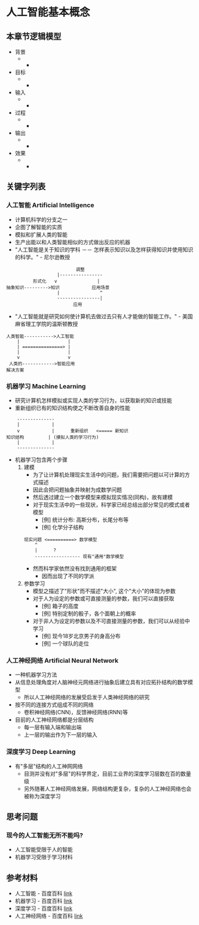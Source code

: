 # 人工智能基本概念

## 本章节逻辑模型

* 背景
    * -
* 目标
    * -
* 输入
    * -
* 过程
    * -
* 输出
    * -
* 效果
    * -

## 关键字列表

### 人工智能 Artificial Intelligence

* 计算机科学的分支之一
* 企图了解智能的实质
* 模拟和扩展人类的智能
* 生产出能以和人类智能相似的方式做出反应的机器
* "人工智能是关于知识的学科 －－ 怎样表示知识以及怎样获得知识并使用知识的科学。" - 尼尔逊教授

```
                          调整
                   |----------------
          形式化   v               |
抽象知识--------->知识            应用场景
                   |               ^
                   ----------------|
                         应用
```

* "人工智能就是研究如何使计算机去做过去只有人才能做的智能工作。" - 美国麻省理工学院的温斯顿教授

```
人类智能----------->人工智能
    |                  |
    | ===============> |
    |                  |
    v                  v
 人类的------------>智能应用
解决方案
```

### 机器学习 Machine Learning

* 研究计算机怎样模拟或实现人类的学习行为，以获取新的知识或技能
* 重新组织已有的知识结构使之不断改善自身的性能

```
    --------------
    |            |
    v            |      重新组织   <===== 新知识
知识结构         | (摸拟人类的学习行为)
    |            |
    --------------
```

* 机器学习包含两个步骤
    1. 建模
        * 为了让计算机处理现实生活中的问题，我们需要把问题以可计算的方式描述
        * 因此会把问题抽象并映射为成数学问题
        * 然后透过建立一个数学模型来模拟现实情况(同构)，故有建模
        * 对于现实生活中的一些现状，科学家已经总结出部分常见的模式或者模型
            * [例] 统计分布: 高斯分布，长尾分布等
            * [例] 化学分子结构
        ```
        现实问题 <==========> 数学模型
            ^
            |      ?
            ----------------- 现有"通用"数学模型
        ```
        * 然而科学家依然没有找到通用的框架
            * 因而出现了不同的学派
    2. 参数学习
        * 模型之描述了"形状"而不描述"大小", 这个"大小"的体现为参数
        * 对于人为设定的参数或可直接测量的参数，我们可以直接获取
            * [例] 箱子的高度
            * [例] 特别定制的骰子，各个面朝上的概率
        * 对于非人为设定的参数以及不可直接测量的参数，我们可以从经验中学习
            * [例] 现今18岁北京男子的身高分布
            * [例] 一个球队的走位

### 人工神经网络 Artificial Neural Network

* 一种机器学习方法
* 从信息处理角度对人脑神经元网络进行抽象后建立具有对应拓扑结构的数学模型
    * 所以人工神经网络的发展受启发于人类神经网络的研究
* 按不同的连接方式组成不同的网络
    * 卷积神经网络(CNN)，反馈神经网络(RNN)等
* 目前的人工神经网络都是分层结构
    * 每一层有输入端和输出端
    * 上一层的输出作为下一层的输入

### 深度学习 Deep Learning

* 有"多层"结构的人工神网网络
    * 目测并没有对"多层"的科学界定，目前工业界的深度学习层数在百的数量级
    * 另外随著人工神经网络发展，网络结构更复杂，复杂的人工神经网络也会被称为深度学习

## 思考问题

### 现今的人工智能无所不能吗?

* 人工智能受限于人的智能
* 机器学习受限于学习材料

## 参考材料

* 人工智能 - 百度百科 [link](https://baike.baidu.com/item/%E4%BA%BA%E5%B7%A5%E6%99%BA%E8%83%BD/9180)
* 机器学习 - 百度百科 [link](https://baike.baidu.com/item/%E6%9C%BA%E5%99%A8%E5%AD%A6%E4%B9%A0)
* 深度学习 - 百度百科 [link](https://baike.baidu.com/item/%E6%B7%B1%E5%BA%A6%E5%AD%A6%E4%B9%A0/3729729)
* 人工神经网络 - 百度百科 [link](https://baike.baidu.com/item/%E4%BA%BA%E5%B7%A5%E7%A5%9E%E7%BB%8F%E7%BD%91%E7%BB%9C)
